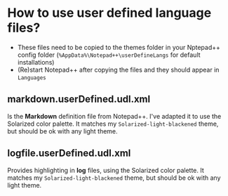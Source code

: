 # How to use user defined language files?
- These files need to be copied to the themes folder in your Nptepad++ config folder (`%AppData%\Notepad++\userDefineLangs` for default installations)
- (Re)start Notepad++ after copying the files and they should appear in `Languages`

## markdown.userDefined.udl.xml
Is the **Markdown** definition file from Notepad++. I've adapted it to use the Solarized color palette.
It matches my `Solarized-light-blackened` theme, but should be ok with any light theme.

## logfile.userDefined.udl.xml
Provides highlighting in **log** files, using the Solarized color palette.
It matches my `Solarized-light-blackened` theme, but should be ok with any light theme.
